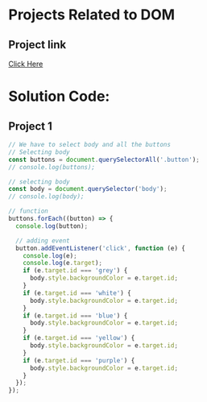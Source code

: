 # Projects Related to DOM

## Project link
[Click Here](https://stackblitz.com/edit/dom-project-chaiaurcode?file=index.html)

# Solution Code:

## Project 1

```javascript
// We have to select body and all the buttons
// Selecting body
const buttons = document.querySelectorAll('.button');
// console.log(buttons);

// selecting body
const body = document.querySelector('body');
// console.log(body);

// function
buttons.forEach((button) => {
  console.log(button);

  // adding event
  button.addEventListener('click', function (e) {
    console.log(e);
    console.log(e.target);
    if (e.target.id === 'grey') {
      body.style.backgroundColor = e.target.id;
    }
    if (e.target.id === 'white') {
      body.style.backgroundColor = e.target.id;
    }
    if (e.target.id === 'blue') {
      body.style.backgroundColor = e.target.id;
    }
    if (e.target.id === 'yellow') {
      body.style.backgroundColor = e.target.id;
    }
    if (e.target.id === 'purple') {
      body.style.backgroundColor = e.target.id;
    }
  });
});


```